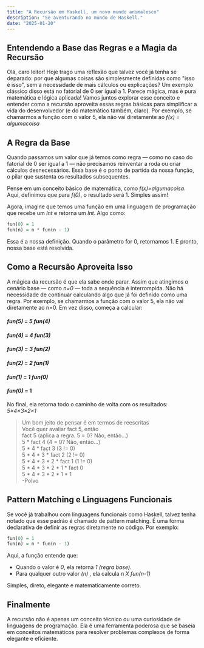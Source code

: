 ```yaml
---
title: "A Recursão em Haskell, um novo mundo animalesco"
description: "Se aventurando no mundo de Haskell."
date: "2025-01-20"
---
```


##  Entendendo a Base das Regras e a Magia da Recursão

Olá, caro leitor! Hoje trago uma reflexão que talvez você já tenha se deparado: por que algumas coisas são simplesmente definidas como "isso é isso", sem a necessidade de mais cálculos ou explicações? Um exemplo clássico disso está no fatorial de 0 ser igual a 1. Parece mágica, mas é pura matemática e lógica aplicada!
Vamos juntos explorar esse conceito e entender como a recursão aproveita essas regras básicas para simplificar a vida do desenvolvedor (e do matemático também, claro).
Por exemplo, se chamarmos a função com o valor 5, ela não vai diretamente ao *f(x) = algumacoisa*

## A Regra da Base

Quando passamos um valor que já temos como regra — como no caso do fatorial de 0 ser igual a 1 — não precisamos reinventar a roda ou criar cálculos desnecessários. Essa base é o ponto de partida da nossa função, o pilar que sustenta os resultados subsequentes.

Pense em um conceito básico de matemática, como *f(x)=algumacoisa*. Aqui, definimos que para *f(0)*, o resultado será 1. Simples assim!

Agora, imagine que temos uma função em uma linguagem de programação que recebe um *Int* e retorna um *Int*. Algo como:

```haskell
fun(0) = 1  
fun(n) = n * fun(n - 1)
```

Essa é a nossa definição. Quando o parâmetro for 0, retornamos 1. E pronto, nossa base está resolvida.

## Como a Recursão Aproveita Isso

A mágica da recursão é que ela sabe onde parar. Assim que atingimos o cenário base — como *n=0* — toda a sequência é interrompida. Não há necessidade de continuar calculando algo que já foi definido como uma regra.
Por exemplo, se chamarmos a função com o valor 5, ela não vai diretamente ao n=0. Em vez disso, começa a calcular:

#### *fun(5)* = *5* *fun(4)*  
#### *fun(4)* = *4* *fun(3)*  
#### *fun(3)* = *3* *fun(2)*  
#### *fun(2)* = *2* *fun(1)*  
#### *fun(1)* = *1* *fun(0)*  
#### *fun(0)* = 1

No final, ela retorna todo o caminho de volta com os resultados: *5×4×3×2×1*

> Um bom jeito de pensar é em termos de reescritas  
> Você quer avaliar fact 5, então  
> fact 5 (aplica a regra. 5 = 0? Não, então...)  
> 5 * fact 4 (4 = 0? Não, então...)  
> 5 * 4 * fact 3 (3 != 0)  
> 5 * 4 * 3 * fact 2 (2 != 0)  
> 5 * 4 * 3 * 2 * fact 1 (1 != 0)  
> 5 * 4 * 3 * 2 * 1 * fact 0  
> 5 * 4 * 3 * 2 * 1 * 1  
> -Polvo

## Pattern Matching e Linguagens Funcionais

Se você já trabalhou com linguagens funcionais como Haskell, talvez tenha notado que esse padrão é chamado de pattern matching. É uma forma declarativa de definir as regras diretamente no código.
Por exemplo:

```haskell
fun(0) = 1  
fun(n) = n * fun(n - 1)  
```

Aqui, a função entende que:
- Quando o valor é *0*, ela retorna *1 (regra base)*.
- Para qualquer outro valor *(n)* , ela calcula n *X fun(n-1)*

Simples, direto, elegante e matematicamente correto.

## Finalmente

A recursão não é apenas um conceito técnico ou uma curiosidade de linguagens de programação. Ela é uma ferramenta poderosa que se baseia em conceitos matemáticos para resolver problemas complexos de forma elegante e eficiente.